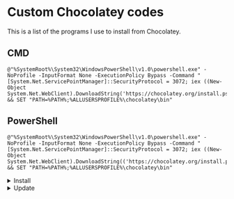 
# Custom Chocolatey codes
This is a list of the programs I use to install from Chocolatey.

## CMD
    @"%SystemRoot%\System32\WindowsPowerShell\v1.0\powershell.exe" -NoProfile -InputFormat None -ExecutionPolicy Bypass -Command "[System.Net.ServicePointManager]::SecurityProtocol = 3072; iex ((New-Object System.Net.WebClient).DownloadString('https://chocolatey.org/install.ps1('))" && SET "PATH=%PATH%;%ALLUSERSPROFILE%\chocolatey\bin"
## PowerShell
    @"%SystemRoot%\System32\WindowsPowerShell\v1.0\powershell.exe" -NoProfile -InputFormat None -ExecutionPolicy Bypass -Command "[System.Net.ServicePointManager]::SecurityProtocol = 3072; iex ((New-Object System.Net.WebClient).DownloadString(('https://chocolatey.org/install.ps1('))" && SET "PATH=%PATH%;%ALLUSERSPROFILE%\chocolatey\bin"

<details>
  <summary>Install</summary>
 ## Choco

    choco install choco-protocol-support chocolatey chocolatey-core.extension chocolatey-dotnetfx.extension chocolatey-misc-helpers.extension chocolatey-windowsupdate.extension chocolateygui  -y

 ## Browsers

    choco install firefox googlechrome microsoft-edge opera brave vivaldi safari  -y

 ## Transfer

    choco install qbittorrent transmission  -y

 ## Tools

    choco install 7zip.install powertoys bulkrenameutility sagethumbs teracopy qttabbar phraseexpress.install Ghostscript.app autohotkey.portable file-converter xnviewmp.install irfanview foxitreader  -y

 ## Security

    choco install ccleaner bulk-crap-uninstaller ccenhancer ccenhancer.install afedteated driverbooster iobit-uninstaller attributechanger Recuva  -y

 ## Runtime

    choco install openal silverlight xna KB2533623 KB2919355 KB2919442 KB2999226 KB3033929 KB3035131 directx vcredist140 vcredist2008 vcredist2010 vcredist2013 vcredist2015 vcredist2017 dotnet dotnetfx chocolatey-dotnetfx.extension dotnet-runtime dotnetcore-desktopruntime dotnetcore3-desktop-runtime jre8 javaruntime silverlight Sudo  -y

 ## Media

    choco install vlc stremio plexmediaserver kodi metax mp3tag k-litecodecpackfull geforce-experience spotify handbrake musicbee  -y

 ## Editor

    choco install kdenlive obs-studio.install audacity shotcut.install krita gimp  -y

 ## Coding

    choco install filezilla git.install heidisql notepadplusplus.install github-desktop mysql.workbench nodejs.install vscode-insiders.install python  -y

 ## Gaming

    choco install steam-client origin gamesavemanager epicgameslauncher goggalaxy ubisoft-connect bethesdanet launchbox directx  -y

 ## Chat

    choco install whatsapp telegram.install zoom skype  -y

 ## Other

    choco install blender adobe-creative-cloud unity fontbase  -y

</details>



<details>
  <summary>Update</summary>
	
 ## Choco
    choco install choco-protocol-support chocolatey chocolatey-core.extension chocolatey-dotnetfx.extension chocolatey-misc-helpers.extension chocolatey-windowsupdate.extension chocolateygui  -y
 ## Browsers
    choco install firefox googlechrome microsoft-edge opera brave vivaldi safari  -y
 ## Transfer
    choco install qbittorrent transmission  -y
 ## Tools
    choco install 7zip.install powertoys bulkrenameutility sagethumbs teracopy qttabbar phraseexpress.install Ghostscript.app autohotkey.portable file-converter xnviewmp.install irfanview foxitreader  -y
 ## Security
    choco install ccleaner bulk-crap-uninstaller ccenhancer ccenhancer.install afedteated driverbooster iobit-uninstaller attributechanger Recuva  -y
 ## Runtime
    choco install openal silverlight xna KB2533623 KB2919355 KB2919442 KB2999226 KB3033929 KB3035131 directx vcredist140 vcredist2008 vcredist2010 vcredist2013 vcredist2015 vcredist2017 dotnet dotnetfx chocolatey-dotnetfx.extension dotnet-runtime dotnetcore-desktopruntime dotnetcore3-desktop-runtime jre8 javaruntime silverlight Sudo  -y
 ## Media
    choco install vlc stremio plexmediaserver kodi metax mp3tag k-litecodecpackfull geforce-experience spotify handbrake musicbee  -y
 ## Editor
    choco install kdenlive obs-studio.install audacity shotcut.install krita gimp  -y
 ## Coding
    choco install filezilla git.install heidisql notepadplusplus.install github-desktop mysql.workbench nodejs.install vscode-insiders.install python  -y
 ## Gaming
    choco install steam-client origin gamesavemanager epicgameslauncher goggalaxy ubisoft-connect bethesdanet launchbox directx  -y
 ## Chat
    choco install whatsapp telegram.install zoom skype  -y
 ## Other
    choco install blender adobe-creative-cloud unity fontbase  -y

</details>
